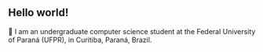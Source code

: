 ## Hello world! 
:school_satchel: I am an undergraduate computer science student at the Federal University of Paraná (UFPR), in Curitiba, Paraná, Brazil.
